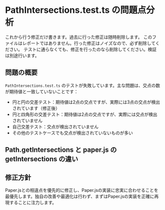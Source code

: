 # PathIntersections.test.ts の問題点分析

これから行う修正だけ書きます。過去に行った修正は随時削除します。
このファイルはレポートではありません。行った修正はノイズなので、必ず削除してください。
テストに通らなくても、修正を行ったのなら削除してください。検証は別途行います。

## 問題の概要

`PathIntersections.test.ts` のテストが失敗しています。主な問題は、交点の数が期待値と一致していないことです：

- 円と円の交差テスト：期待値は2点の交点ですが、実際には3点の交点が検出されています（修正後）
- 円と四角形の交差テスト：期待値は2点の交点ですが、実際には交点が検出されていません
- 自己交差テスト：交点が検出されていません
- その他のテストケースでも交点が検出されていないものが多い

## Path.getIntersections と paper.js の getIntersections の違い




## 修正方針

Paper.jsとの相違点を優先的に修正し、Paper.jsの実装に忠実に合わせることを最優先します。独自の改善や最適化は行わず、まずはPaper.jsの実装を正確に再現することに注力します。